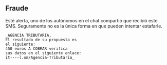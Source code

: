 ## Fraude

Esté alerta, uno de los autónomos en el chat compartió que recibió este SMS.
Seguramente no es la única forma en que pueden intentar estafarle.

```
_AGENCIA TRIBUTARIA,
El resultado de su propuesta es
el siguiente:
450 euros A COBRAR verifica
sus datos en el siguiente enlace:
it----l.om/Agencia-Tributaria_
``` 
